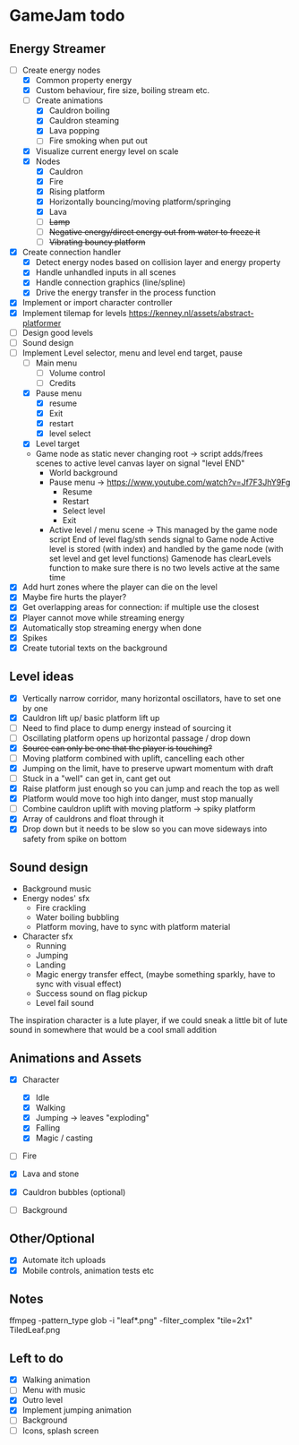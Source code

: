 # GameJam todo

## Energy Streamer
    
- [ ] Create energy nodes
    - [x] Common property energy
    - [x] Custom behaviour, fire size, boiling stream etc.
    - [ ] Create animations
        - [x] Cauldron boiling
        - [x] Cauldron steaming
        - [x] Lava popping
        - [ ] Fire smoking when put out
    - [x] Visualize current energy level on scale
    - [x] Nodes
        - [x] Cauldron
        - [x] Fire
        - [x] Rising platform
        - [x] Horizontally bouncing/moving platform/springing
        - [x] Lava
        - [ ] ~~Lamp~~
        - [ ] ~~Negative energy/direct energy out from water to freeze it~~
        - [ ] ~~Vibrating bouncy platform~~
- [x] Create connection handler
    - [x] Detect energy nodes based on collision layer and energy property
    - [x] Handle unhandled inputs in all scenes
    - [x] Handle connection graphics (line/spline)
    - [x] Drive the energy transfer in the process function
- [x] Implement or import character controller
- [x] Implement tilemap for levels https://kenney.nl/assets/abstract-platformer
- [ ] Design good levels
- [ ] Sound design
- [ ] Implement Level selector, menu and level end target, pause
    - [ ] Main menu
        - [ ] Volume control
        - [ ] Credits
    - [x] Pause menu
        - [x] resume
        - [x] Exit
        - [x] restart
        - [x] level select
    - [x] Level target
    - Game node as static never changing root -> script adds/frees scenes to active level canvas layer on signal "level END"
        - World background
        - Pause menu -> https://www.youtube.com/watch?v=Jf7F3JhY9Fg
            - Resume
            - Restart
            - Select level
            - Exit
        - Active level / menu scene -> This managed by the game node script
    End of level flag/sth sends signal to Game node
    Active level is stored (with index) and handled by the game node (with set level and get level functions)
    Gamenode has clearLevels function to make sure there is no two levels active at the same time
- [x] Add hurt zones where the player can die on the level
- [x] Maybe fire hurts the player?
- [x] Get overlapping areas for connection: if multiple use the closest
- [x] Player cannot move while streaming energy
- [x] Automatically stop streaming energy when done
- [x] Spikes
- [x] Create tutorial texts on the background

## Level ideas
- [x] Vertically narrow corridor, many horizontal oscillators, have to set one by one
- [x] Cauldron lift up/ basic platform lift up
- [ ] Need to find place to dump energy instead of sourcing it
- [ ] Oscillating platform opens up horizontal passage / drop down
- [x] ~~Source can only be one that the player is touching?~~
- [ ] Moving platform combined with uplift, cancelling each other
- [x] Jumping on the limit, have to preserve upwart momentum with draft
- [ ] Stuck in a "well" can get in, cant get out
- [x] Raise platform just enough so you can jump and reach the top as well
- [x] Platform would move too high into danger, must stop manually
- [ ] Combine cauldron uplift with moving platform -> spiky platform
- [x] Array of cauldrons and float through it
- [x] Drop down but it needs to be slow so you can move sideways into safety from spike on bottom

## Sound design
- Background music
- Energy nodes' sfx
    - Fire crackling
    - Water boiling bubbling
    - Platform moving, have to sync with platform material
- Character sfx
    - Running
    - Jumping
    - Landing
    - Magic energy transfer effect, (maybe something sparkly, have to sync with visual effect)
    - Success sound on flag pickup
    - Level fail sound

The inspiration character is a lute player, if we could sneak a little bit of lute sound in somewhere that would be a cool small addition

## Animations and Assets
- [x] Character
    - [x] Idle
    - [x] Walking
    - [x] Jumping -> leaves "exploding"
    - [x] Falling
    - [x] Magic / casting
- [ ] Fire
- [x] Lava and stone
- [x] Cauldron bubbles (optional)
- [ ] Background



## Other/Optional

- [x] Automate itch uploads
- [x] Mobile controls, animation tests etc

## Notes
ffmpeg -pattern_type glob -i "leaf*.png" -filter_complex "tile=2x1" TiledLeaf.png


## Left to do
- [x] Walking animation
- [ ] Menu with music
- [x] Outro level
- [x] Implement jumping animation
- [ ] Background
- [ ] Icons, splash screen